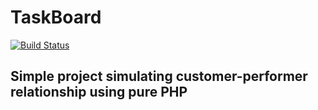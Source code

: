 # TaskBoard
[![Build Status](https://travis-ci.org/dmbogdanov/taskboard.svg?branch=master)](https://travis-ci.org/dmbogdanov/taskboard)
## Simple project simulating customer-performer relationship using pure PHP
